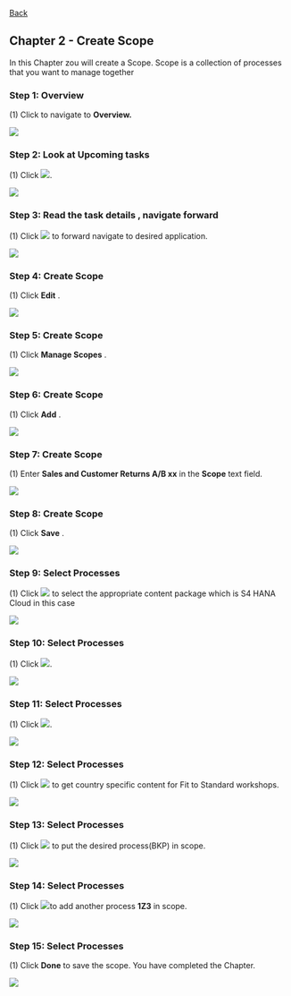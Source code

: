 [Back](/README.md)

## Chapter 2 \- Create Scope
In this Chapter zou will create a Scope. Scope is a collection of processes that you want to manage together

### Step 1: Overview



\(1\) Click to navigate to  **Overview.** 

![](Markdown_files/img_0.png)



### Step 2: Look at Upcoming tasks



\(1\) Click  ![](Markdown_files/fieldicon_8.png).

![](Markdown_files/img_000.png)



### Step 3: Read the task details , navigate forward



\(1\) Click  ![](Markdown_files/fieldicon.png) to forward navigate to desired application.

![](Markdown_files/img_001.png)



### Step 4: Create Scope



\(1\) Click  **Edit** .

![](Markdown_files/img_002.png)



### Step 5: Create Scope



\(1\) Click  **Manage Scopes** .

![](Markdown_files/img_003.png)



### Step 6: Create Scope



\(1\) Click  **Add** .

![](Markdown_files/img_004.png)



### Step 7: Create Scope



\(1\) Enter  **Sales and Customer Returns A/B xx**  in the  **Scope**  text field.

![](Markdown_files/img_005.png)



### Step 8: Create Scope



\(1\) Click  **Save** .

![](Markdown_files/img_006.png)



### Step 9: Select Processes



\(1\) Click  ![](Markdown_files/fieldicon00.png) to select the appropriate content package which is S4 HANA Cloud in this case 

![](Markdown_files/img_007.png)



### Step 10: Select Processes



\(1\) Click  ![](Markdown_files/fieldicon_62.png).

![](Markdown_files/img_008.png)



### Step 11: Select Processes



\(1\) Click  ![](Markdown_files/fieldicon01.png).

![](Markdown_files/img_009.png)



### Step 12: Select Processes



\(1\) Click  ![](Markdown_files/fieldicon_68.png) to get country specific content for Fit to Standard workshops.

![](Markdown_files/img_010.png)



### Step 13: Select Processes



\(1\) Click  ![](Markdown_files/fieldicon_106.png) to put the desired process\(BKP\) in scope.

![](Markdown_files/img_011.png)



### Step 14: Select Processes



\(1\) Click  ![](Markdown_files/fieldicon_108.png)to add another process  **1Z3** in scope.

![](Markdown_files/img_012.png)



### Step 15: Select Processes



\(1\) Click  **Done** to save the scope. You have completed the Chapter.

![](Markdown_files/img_013.png)



